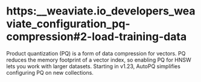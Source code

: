 # https:\_\_weaviate.io_developers_weaviate_configuration_pq-compression#2-load-training-data

Product quantization (PQ) is a form of data compression for vectors. PQ reduces the memory footprint of a vector index, so enabling PQ for HNSW lets you work with larger datasets. Starting in v1.23, AutoPQ simplifies configuring PQ on new collections.
